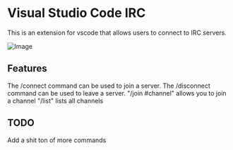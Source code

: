 # Visual Studio Code IRC
This is an extension for vscode that allows users to connect to IRC servers.

![Image](https://i.imgur.com/RBOMA7Q.png)

## Features

The /connect command can be used to join a server.
The /disconnect command can be used to leave a server.
"/join #channel" allows you to join a channel
"/list" lists all channels

## TODO
Add a shit ton of more commands

